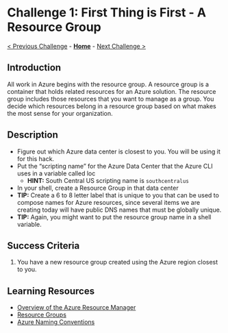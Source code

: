 # Challenge 1: First Thing is First - A Resource Group

[< Previous Challenge](./Challenge-00.md) - **[Home](../README.md)** - [Next Challenge >](./Challenge-02.md)

## Introduction

All work in Azure begins with the resource group. A resource group is a container that holds related resources for an Azure solution. The resource group includes those resources that you want to manage as a group. You decide which resources belong in a resource group based on what makes the most sense for your organization.

## Description

- Figure out which Azure data center is closest to you. You will be using it for this hack.
- Put the “scripting name” for the Azure Data Center that the Azure CLI uses in a variable called loc
	- **HINT:** South Central US scripting name is `southcentralus`
- In your shell, create a Resource Group in that data center
- **TIP:** Create a 6 to 8 letter label that is unique to you that can be used to compose names for Azure resources, since several items we are creating today will have public DNS names that must be globally unique.
- **TIP:** Again, you might want to put the resource group name in a shell variable.

## Success Criteria

1. You have a new resource group created using the Azure region closest to you.

## Learning Resources
- [Overview of the Azure Resource Manager](https://docs.microsoft.com/en-us/azure/azure-resource-manager/management/overview)
- [Resource Groups](https://docs.microsoft.com/en-us/azure/azure-resource-manager/management/overview#resource-groups)
- [Azure Naming Conventions](https://docs.microsoft.com/en-us/azure/architecture/best-practices/naming-conventions)
